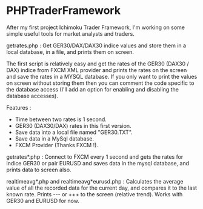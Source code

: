 # PHPTraderFramework
After my first project Ichimoku Trader Framework, I'm working on some simple useful tools for market analysts and traders.

getrates.php : Get GER30/DAX/DAX30 indice values and store them in a local database, in a file, and prints them on screen.

The first script is relatively easy and get the rates of the GER30 (DAX30 / DAX) indice from FXCM XML provider and prints the rates on the screen and save the rates in a MYSQL database. If you only want to print the values on screen without storing them then you can comment the code specific to the database access (I'll add an option for enabling and disabling the database accesses).

Features : 
- Time between two rates is 1 second.
- GER30 (DAX30/DAX) rates in this first version.
- Save data into a local file named "GER30.TXT".
- Save data in a MySql database.
- FXCM Provider (Thanks FXCM !).

getrates*.php : Connect to FXCM every 1 second and gets the rates for indice GER30 or pair EURUSD and saves data in the mysql database, and prints data to screen also.

realtimeavg*.php and realtimeavg*eurusd.php : Calculates the average value of all the recorded data for the current day, and compares it to the last known rate. Prints --- or +++ to the screen (relative trend). Works with GER30 and EURUSD for now.

